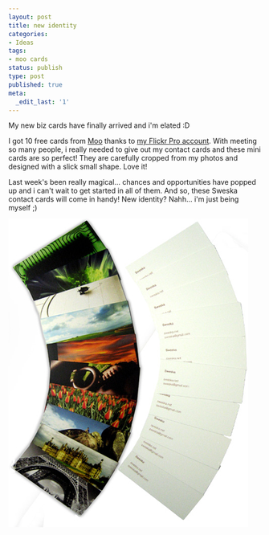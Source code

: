 ```yaml
---
layout: post
title: new identity
categories:
- Ideas
tags:
- moo cards
status: publish
type: post
published: true
meta:
  _edit_last: '1'
---
```

My new biz cards have finally arrived and i'm elated :D

I got 10 free cards from [Moo](http://www.moo.com/flickr/pro/) thanks to [my Flickr Pro account](http://www.flickr.com/photos/sweska/). With meeting so many people, i really needed to give out my contact cards and these mini cards are so perfect! They are carefully cropped from my photos and designed with a slick small shape. Love it!

Last week's been really magical... chances and opportunities have popped up and i can't wait to get started in all of them. And so, these Sweska contact cards will come in handy! New identity? Nahh... i'm just being myself ;)

  ![](/img/moo_cards_sweska_4298jd2jidijd.jpg)
